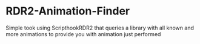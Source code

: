 # RDR2-Animation-Finder
Simple took using ScripthookRDR2 that queries a library with all known and more animations to provide you with animation just performed
